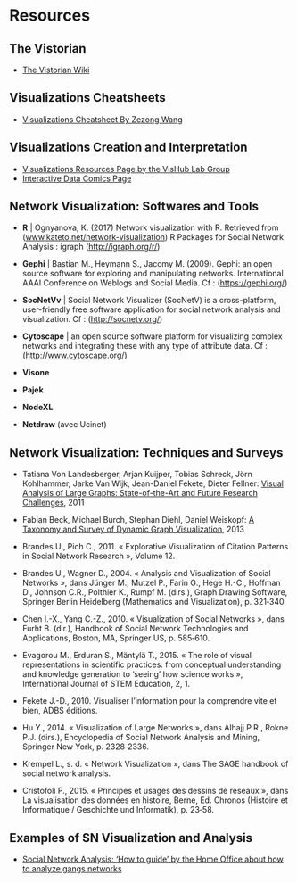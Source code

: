 # Resources

## The Vistorian 
* [The Vistorian Wiki](https://github.com/networkcube/vistorian/wiki)


## Visualizations Cheatsheets
* [Visualizations Cheatsheet By Zezong Wang](https://visualizationcheatsheets.github.io/)

## Visualizations Creation and Interpretation
* [Visualizations Resources Page by the VisHub Lab Group](https://visualinteractivedata.github.io/resources)
* [Interactive Data Comics Page ](https://interactivedatacomics.github.io/)

## Network Visualization: Softwares and Tools
* **R** | Ognyanova, K. (2017) Network visualization with R. Retrieved from (www.kateto.net/network-visualization)
R Packages for Social Network Analysis : igraph (http://igraph.org/r/)

* **Gephi** | Bastian M., Heymann S., Jacomy M. (2009). Gephi: an open source software for exploring and manipulating networks. International AAAI Conference on Weblogs and Social Media. Cf : (https://gephi.org/)

* **SocNetVv** | Social Network Visualizer (SocNetV) is a cross-platform, user-friendly free software application for social network analysis and visualization. Cf : (http://socnetv.org/)

* **Cytoscape** | an open source software platform for visualizing complex networks and integrating these with any type of attribute data. Cf : (http://www.cytoscape.org/)

* **Visone**
* **Pajek**
* **NodeXL**
* **Netdraw** (avec Ucinet)

## Network Visualization: Techniques and Surveys

* Tatiana Von Landesberger, Arjan Kuijper, Tobias Schreck, Jörn Kohlhammer, Jarke Van Wijk, Jean-Daniel Fekete, Dieter Fellner: [Visual Analysis of Large Graphs: State-of-the-Art and Future Research Challenges](https://hal.inria.fr/hal-00712779/document), 2011

* Fabian Beck, Michael Burch, Stephan Diehl,  Daniel Weiskopf: [A Taxonomy and Survey of Dynamic Graph Visualization](https://www.semanticscholar.org/paper/A-Taxonomy-and-Survey-of-Dynamic-Graph-Beck-Burch/0cd9b2ef1ead9bea120ac67503140df60b7d1cf6?p2df), 2013

* Brandes U., Pich C., 2011. « Explorative Visualization of Citation Patterns in Social Network Research », Volume 12.
* Brandes U., Wagner D., 2004. « Analysis and Visualization of Social Networks », dans Jünger M., Mutzel P., Farin G., Hege H.-C., Hoffman D., Johnson C.R., Polthier K., Rumpf M. (dirs.), Graph Drawing Software, Springer Berlin Heidelberg (Mathematics and Visualization), p. 321‑340.
* Chen I.-X., Yang C.-Z., 2010. « Visualization of Social Networks », dans Furht B. (dir.), Handbook of Social Network Technologies and Applications, Boston, MA, Springer US, p. 585‑610.
* Evagorou M., Erduran S., Mäntylä T., 2015. « The role of visual representations in scientific practices: from conceptual understanding and knowledge generation to ‘seeing’ how science works », International Journal of STEM Education, 2, 1.
* Fekete J.-D., 2010. Visualiser l’information pour la comprendre vite et bien, ADBS éditions.
* Hu Y., 2014. « Visualization of Large Networks », dans Alhajj P.R., Rokne P.J. (dirs.), Encyclopedia of Social Network Analysis and Mining, Springer New York, p. 2328‑2336.
* Krempel L., s. d. « Network Visualization », dans The SAGE handbook of social network analysis.
* Cristofoli P., 2015. « Principes et usages des dessins de réseaux », dans La visualisation des données en histoire, Berne, Ed. Chronos (Histoire et Informatique / Geschichte und Informatik), p. 23‑58.

## Examples of SN Visualization and Analysis
* [Social Network Analysis: ‘How to guide’ by the Home Office about how to analyze gangs networks](https://assets.publishing.service.gov.uk/government/uploads/system/uploads/attachment_data/file/491572/socnet_howto.pdf)
